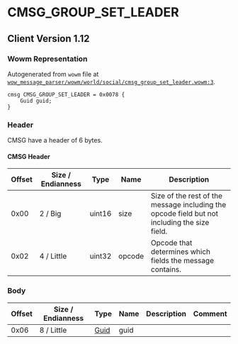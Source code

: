 # CMSG_GROUP_SET_LEADER

## Client Version 1.12

### Wowm Representation

Autogenerated from `wowm` file at [`wow_message_parser/wowm/world/social/cmsg_group_set_leader.wowm:3`](https://github.com/gtker/wow_messages/tree/main/wow_message_parser/wowm/world/social/cmsg_group_set_leader.wowm#L3).
```rust,ignore
cmsg CMSG_GROUP_SET_LEADER = 0x0078 {
    Guid guid;
}
```
### Header

CMSG have a header of 6 bytes.

#### CMSG Header

| Offset | Size / Endianness | Type   | Name   | Description |
| ------ | ----------------- | ------ | ------ | ----------- |
| 0x00   | 2 / Big           | uint16 | size   | Size of the rest of the message including the opcode field but not including the size field.|
| 0x02   | 4 / Little        | uint32 | opcode | Opcode that determines which fields the message contains.|

### Body

| Offset | Size / Endianness | Type | Name | Description | Comment |
| ------ | ----------------- | ---- | ---- | ----------- | ------- |
| 0x06 | 8 / Little | [Guid](../spec/packed-guid.md) | guid |  |  |

